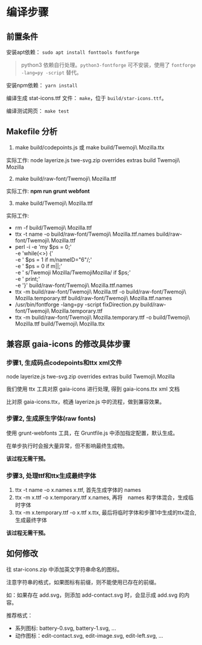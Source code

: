 # 编译步骤

## 前置条件

安装apt依赖： `sudo apt install fonttools fontforge`

> python3 依赖自行处理。`python3-fontforge` 可不安装，使用了 `fontforge -lang=py -script` 替代。

安装npm依赖： `yarn install`

编译生成 stat-icons.ttf 文件： `make`，位于 `build/star-icons.ttf`。

编译测试网页： `make test`

## Makefile 分析

1. make build/codepoints.js 或 make build/Twemoji\ Mozilla.ttx
  
实际工作: node layerize.js twe-svg.zip overrides extras build Twemoji\ Mozilla

2. make build/raw-font/Twemoji\ Mozilla.ttf

实际工作: **npm run grunt webfont**

3. make build/Twemoji\ Mozilla.ttf

实际工作: 
- rm -f build/Twemoji\ Mozilla.ttf
- ttx -t name -o build/raw-font/Twemoji\ Mozilla.ttf.names build/raw-font/Twemoji\ Mozilla.ttf
- perl -i -e 'my $ps = 0;' \
    -e 'while(<>) {' \
    -e '  $ps = 1 if m/nameID="6"/;' \
    -e '  $ps = 0 if m|</namerecord>|;' \
    -e '  s/Twemoji Mozilla/TwemojiMozilla/ if $ps;' \
    -e '  print;' \
    -e '}' build/raw-font/Twemoji\ Mozilla.ttf.names
- ttx -m build/raw-font/Twemoji\ Mozilla.ttf -o build/raw-font/Twemoji\ Mozilla.temporary.ttf build/raw-font/Twemoji\ Mozilla.ttf.names
- /usr/bin/fontforge -lang=py -script fixDirection.py build/raw-font/Twemoji\ Mozilla.temporary.ttf
- ttx -m build/raw-font/Twemoji\ Mozilla.temporary.ttf -o build/Twemoji\ Mozilla.ttf build/Twemoji\ Mozilla.ttx

## 兼容原 gaia-icons 的修改具体步骤

### 步骤1, 生成码点codepoints和ttx xml文件

node layerize.js twe-svg.zip overrides extras build Twemoji\ Mozilla

我们使用 ttx 工具对原 gaia-icons 进行处理, 得到 gaia-icons.ttx xml 文档

比对原 gaia-icons.ttx，梳通 layerize.js 中的流程，做到兼容效果。

### 步骤2, 生成原生字体(raw fonts)

使用 grunt-webfonts 工具，在 Gruntfile.js 中添加指定配置，默认生成。

在单步执行时会报大量异常，但不影响最终生成物。

**该过程无需干预。**

### 步骤3, 处理ttf和ttx生成最终字体

1. ttx -t name -o x.names x.ttf, 首先生成字体的 names
2. ttx -m x.ttf -o x.temporary.ttf x.names, 再将　names 和字体混合，生成临时字体
3. ttx -m x.temporary.ttf -o x.ttf x.ttx, 最后将临时字体和步骤1中生成的ttx混合, 生成最终字体

**该过程无需干预。**

## 如何修改

往 star-icons.zip 中添加英文字符串命名的图标。

注意字符串的格式，如果图标有前缀，则不能使用已存在的前缀。

如：如果存在 add.svg，则添加 add-contact.svg 时，会显示成 add.svg 的内容。

推荐格式：

- 系列图标: battery-0.svg, battery-1.svg, ...
- 动作图标：edit-contact.svg, edit-image.svg, edit-left.svg, ...